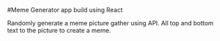 #Meme Generator app build using React

Randomly generate a meme picture gather using API.
All top and bottom text to the picture to create a meme.
